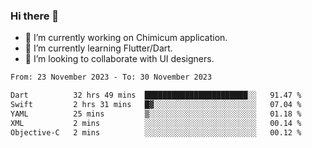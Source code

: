 ### Hi there 👋

<!--
**devcat37/devcat37** is a ✨ _special_ ✨ repository because its `README.md` (this file) appears on your GitHub profile.-->


- 🔭 I’m currently working on Chimicum application.
- 🌱 I’m currently learning Flutter/Dart.
- 👯 I’m looking to collaborate with UI designers.
<!-- - 🤔 I’m looking for help with ... -->

<!--START_SECTION:waka-->

```txt
From: 23 November 2023 - To: 30 November 2023

Dart          32 hrs 49 mins  ███████████████████████░░   91.47 %
Swift         2 hrs 31 mins   █▓░░░░░░░░░░░░░░░░░░░░░░░   07.04 %
YAML          25 mins         ▒░░░░░░░░░░░░░░░░░░░░░░░░   01.18 %
XML           2 mins          ░░░░░░░░░░░░░░░░░░░░░░░░░   00.14 %
Objective-C   2 mins          ░░░░░░░░░░░░░░░░░░░░░░░░░   00.12 %
```

<!--END_SECTION:waka-->
